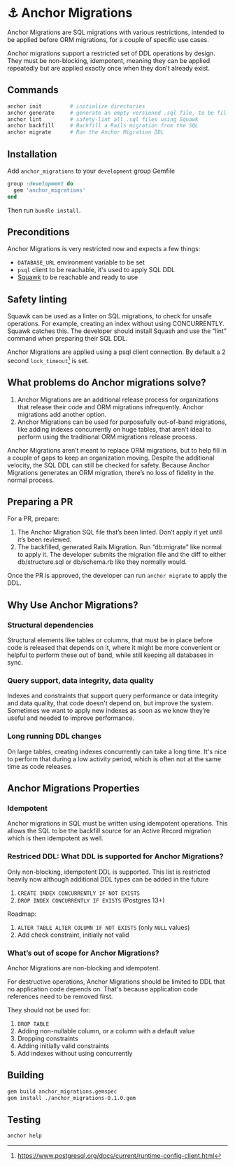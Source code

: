 # ⚓ Anchor Migrations
Anchor Migrations are SQL migrations with various restrictions, intended to be applied before ORM migrations, for a couple of specific use cases.

Anchor migrations support a restricted set of DDL operations by design. They must be non-blocking, idempotent, meaning they can be applied repeatedly but are applied exactly once when they don’t already exist.

## Commands
```sh
anchor init         # initialize directories
anchor generate     # generate an empty versioned .sql file, to be filled in
anchor lint         # safety-lint all .sql files using Squawk
anchor backfill     # Backfill a Rails migration from the SQL
anchor migrate      # Run the Anchor Migration DDL
```

## Installation
Add `anchor_migrations` to your `development` group Gemfile
```rb
group :development do
  gem 'anchor_migrations'
end
```
Then run `bundle install`.

## Preconditions
Anchor Migrations is very restricted now and expects a few things:
- `DATABASE_URL` environment variable to be set
- `psql` client to be reachable, it's used to apply SQL DDL
- [Squawk](https://squawkhq.com) to be reachable and ready to use

## Safety linting
Squawk can be used as a linter on SQL migrations, to check for unsafe operations. For example, creating an index without using CONCURRENTLY. Squawk catches this. The developer should install Squash and use the “lint” command when preparing their SQL DDL.

Anchor Migrations are applied using a psql client connection. By default a 2 second `lock_timeout`[^docs] is set.

## What problems do Anchor migrations solve?
1. Anchor Migrations are an additional release process for organizations that release their code and ORM migrations infrequently. Anchor migrations add another option.
1. Anchor Migrations can be used for purposefully out-of-band migrations, like adding indexes concurrently on huge tables, that aren’t ideal to perform using the traditional ORM migrations release process.

Anchor Migrations aren’t meant to replace ORM migrations, but to help fill in a couple of gaps to keep an organization moving. Despite the additional velocity, the SQL DDL can still be checked for safety. Because Anchor Migrations generates an ORM migration, there’s no loss of fidelity in the normal process. 

## Preparing a PR
For a PR, prepare:
1. The Anchor Migration SQL file that’s been linted. Don’t apply it yet until it’s been reviewed.
1. The backfilled, generated Rails Migration. Run “db:migrate” like normal to apply it. The developer submits the migration file and the diff to either db/structure.sql or db/schema.rb like they normally would.

Once the PR is approved, the developer can run `anchor migrate` to apply the DDL.

## Why Use Anchor Migrations?
### Structural dependencies
Structural elements like tables or columns, that must be in place before code is released that depends on it, where it might be more convenient or helpful to perform these out of band, while still keeping all databases in sync.

### Query support, data integrity, data quality
Indexes and constraints that support query performance or data integrity and data quality, that code doesn't depend on, but improve the system. Sometimes we want to apply new indexes as soon as we know they’re useful and needed to improve performance.

### Long running DDL changes
On large tables, creating indexes concurrently can take a long time. It's nice to perform that during a low activity period, which is often not at the same time as code releases.

## Anchor Migrations Properties
### Idempotent
Anchor migrations in SQL must be written using idempotent operations. This allows the SQL to be the backfill source for an Active Record migration which is then idempotent as well.

### Restriced DDL: What DDL is supported for Anchor Migrations?
Only non-blocking, idempotent DDL is supported. This list is restricted heavily now although additional DDL types can be added in the future
1. `CREATE INDEX CONCURRENTLY IF NOT EXISTS`
1. `DROP INDEX CONCURRENTLY IF EXISTS` (Postgres 13+)

Roadmap:
1. `ALTER TABLE ALTER COLUMN IF NOT EXISTS` (only `NULL` values)
1. Add check constraint, initially not valid

### What’s out of scope for Anchor Migrations?
Anchor Migrations are non-blocking and idempotent.

For destructive operations, Anchor Migrations should be limited to DDL that no application
code depends on. That's because application code references need to be removed first.

They should not be used for:
1. `DROP TABLE`
1. Adding non-nullable column, or a column with a default value
1. Dropping constraints
1. Adding initially valid constraints
1. Add indexes without using concurrently

[^docs]: <https://www.postgresql.org/docs/current/runtime-config-client.html>

## Building
```sh
gem build anchor_migrations.gemspec
gem install ./anchor_migrations-0.1.0.gem
```

## Testing
```sh
anchor help
```
